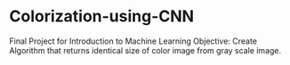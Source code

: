 # Colorization-using-CNN
Final Project for Introduction to Machine Learning
Objective: Create Algorithm that returns identical size of color image from gray scale image.
